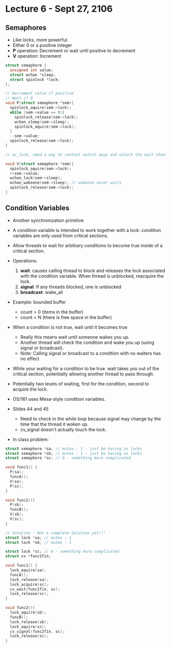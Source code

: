 # Lecture 6 - Sept 27, 2106

## Semaphores
* Like locks, more powerful.
* Either 0 or a positive integer
* **P** operation: Decrement or wait until positive to decrement
* **V** operation: Increment

``` C
struct semaphore {
  unsigned int value;
  struct wchan *sleep;
  struct spinlock *lock;
};

// Decrement value if positive
// Wait if 0
void P(struct semaphore *sem){
  spinlock_aquire(sem->lock);
  while (sem->value == 0){
    spinlock_release(sem->lock);
    wchan_sleep(sem->sleep);
    spinlock_aquire(sem->lock);
  }
  --sem->value;
  spinlock_release(sem->lock);
}

// wc_lock, need a way to context switch away and unlock the wait channel at the same time

void V(struct semaphore *sem){
  spinlock_aquire(sem->lock);
  ++sem->value;
  wchan_lock(sem->sleep);
  wchan_wakeone(sem->sleep); // wakeone never waits
  spinlock_release(sem->lock);
}
```

## Condition Variables
* Another synchronization primitive
* A condition variable is intended to work together with a lock: condition variables are only used from critical sections.
* Allow threads to wait for arbitrary conditions to become true inside of a critical section.
* Operations:

  1. **wait**: causes calling thread to block and releases the lock associated with the condition variable. When thread is unblocked, reacquire the lock.
  2. **signal**: If any threads blocked, one is unblocked
  3. **broadcast**: wake_all

* Example: bounded buffer
  * count > 0 (items in the buffer)
  * count < N (there is free space in the buffer)

* When a condition is not true, wait until it becomes true
  * Really this means wait until someone wakes you up.
  * Another thread will check the condition and wake you up (using signal or broadcast).
  * Note: Calling signal or broadcast to a condition with no waiters has no effect
* While your waiting for a condition to be true. wait takes you out of the critical section, potentially allowing another thread to pass through.
* Potentially two levels of waiting, first for the condition, second to acquire the lock.
* OS/161 uses Mesa-style condition variables.

* Slides 44 and 45
  * Need to check in the while loop because signal may change by the time that the thread it woken up.
  * cv_signal doesn't actually touch the lock.

* In class problem:
``` C
struct semaphore *sa; // mutex : 1 - just be having as locks
struct semaphore *sb; // mutex : 1 - just be having as locks
struct semaphore *sc; // 0 - something more complicated

void func1() {
  P(sa);
  funcA();
  V(sa);
  P(sc);
}

void func2(){
  P(sb);
  funcB();
  V(sb);
  V(sc);
}

// Solution - Not a complete Solution yet!!!
struct lock *sa; // mutex : 1
struct lock *sb; // mutex : 1

struct lock *sc; // 0 - something more complicated
struct cv *func2fin;

void func1() {
  lock_aquire(sa);
  funcA();
  lock_release(sa);
  lock_acquire(sc);
  cv_wait(func2fin, sc);
  lock_release(sc);
}

void func2(){
  lock_aquire(sb);
  funcB();
  lock_release(sb);
  lock_aquire(sc);
  cv_signal(func2fin, sc);
  lock_release(sc);
}
```
